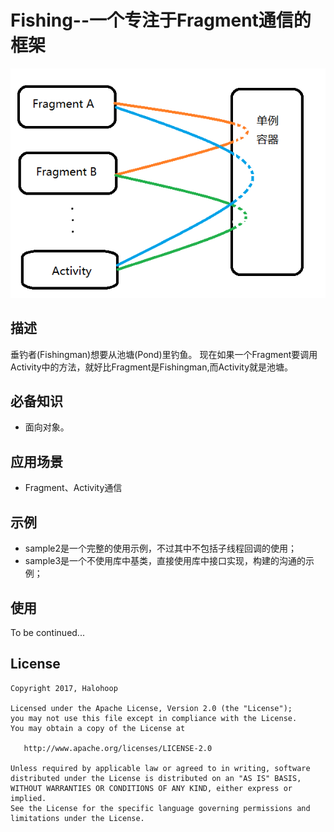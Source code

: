 # Fishing--一个专注于Fragment通信的框架

![demo0](./demo0.png)

## 描述
垂钓者(Fishingman)想要从池塘(Pond)里钓鱼。
现在如果一个Fragment要调用Activity中的方法，就好比Fragment是Fishingman,而Activity就是池塘。

## 必备知识

* 面向对象。

## 应用场景

* Fragment、Activity通信

## 示例

* sample2是一个完整的使用示例，不过其中不包括子线程回调的使用；
* sample3是一个不使用库中基类，直接使用库中接口实现，构建的沟通的示例；

## 使用

To be continued...

## License

    Copyright 2017, Halohoop

    Licensed under the Apache License, Version 2.0 (the "License");
    you may not use this file except in compliance with the License.
    You may obtain a copy of the License at

       http://www.apache.org/licenses/LICENSE-2.0

    Unless required by applicable law or agreed to in writing, software
    distributed under the License is distributed on an "AS IS" BASIS,
    WITHOUT WARRANTIES OR CONDITIONS OF ANY KIND, either express or implied.
    See the License for the specific language governing permissions and
    limitations under the License.
